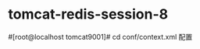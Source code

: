 # tomcat-redis-session-8

#[root@localhost tomcat9001]# cd conf/context.xml 配置 
<!-- 
com.orangefunction.tomcat.redissessions 是自定义maven项目的报名路径，切需要与maven 中 RedisSessionManager的serializationStrategyClass值一致
-->
 
<!-- redis session 共享配置 -->
<Valve className="com.orangefunction.tomcat.redissessions.RedisSessionHandlerValve" />  
<Manager className="com.orangefunction.tomcat.redissessions.RedisSessionManager"  
    host="127.0.0.1"  
    port="6379"  
    database="0"  
    maxInactiveInterval="60" />
